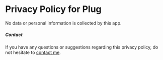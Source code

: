 # Privacy Policy for Plug

No data or personal information is collected by this app.

##### Contact

If you have any questions or suggestions regarding this privacy policy, do not hesitate to [contact me](https://sindresorhus.com/contact).

